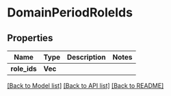 # DomainPeriodRoleIds

## Properties

Name | Type | Description | Notes
------------ | ------------- | ------------- | -------------
**role_ids** | **Vec<String>** |  |

[[Back to Model list]](./README.md#documentation-for-models) [[Back to API list]](./README.md#documentation-for-api-endpoints) [[Back to README]](../README.md)
